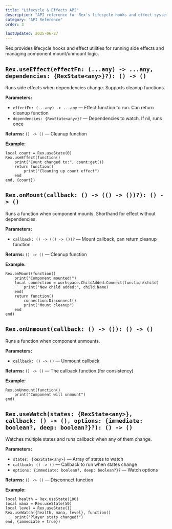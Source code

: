 ```yaml
---
title: "Lifecycle & Effects API"
description: "API reference for Rex's lifecycle hooks and effect system."
category: "API Reference"
order: 3

lastUpdated: 2025-06-27
---
```


Rex provides lifecycle hooks and effect utilities for running side effects and managing component mount/unmount logic.

## `Rex.useEffect(effectFn: (...any) -> ...any, dependencies: {RexState<any>}?): () -> ()`

Runs side effects when dependencies change. Supports cleanup functions.

**Parameters:**

- `effectFn: (...any) -> ...any` — Effect function to run. Can return cleanup function
- `dependencies: {RexState<any>}?` — Dependencies to watch. If nil, runs once

**Returns:** `() -> ()` — Cleanup function

**Example:**

```luau
local count = Rex.useState(0)
Rex.useEffect(function()
    print("Count changed to:", count:get())
    return function()
        print("Cleaning up count effect")
    end
end, {count})
```

## `Rex.onMount(callback: () -> (() -> ())?): () -> ()`

Runs a function when component mounts. Shorthand for effect without dependencies.

**Parameters:**

- `callback: () -> (() -> ())?` — Mount callback, can return cleanup function

**Returns:** `() -> ()` — Cleanup function

**Example:**

```luau
Rex.onMount(function()
    print("Component mounted!")
    local connection = workspace.ChildAdded:Connect(function(child)
        print("New child added:", child.Name)
    end)
    return function()
        connection:Disconnect()
        print("Mount cleanup")
    end
end)
```

## `Rex.onUnmount(callback: () -> ()): () -> ()`

Runs a function when component unmounts.

**Parameters:**

- `callback: () -> ()` — Unmount callback

**Returns:** `() -> ()` — The callback function (for consistency)

**Example:**

```luau
Rex.onUnmount(function()
    print("Component will unmount")
end)
```

## `Rex.useWatch(states: {RexState<any>}, callback: () -> (), options: {immediate: boolean?, deep: boolean?}?): () -> ()`

Watches multiple states and runs callback when any of them change.

**Parameters:**

- `states: {RexState<any>}` — Array of states to watch
- `callback: () -> ()` — Callback to run when states change
- `options: {immediate: boolean?, deep: boolean?}?` — Watch options

**Returns:** `() -> ()` — Disconnect function

**Example:**

```luau
local health = Rex.useState(100)
local mana = Rex.useState(50)
local level = Rex.useState(1)
Rex.useWatch({health, mana, level}, function()
    print("Player stats changed!")
end, {immediate = true})
```
